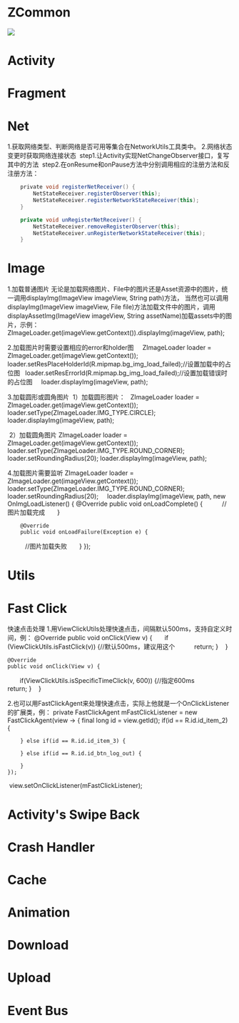 # ZCommon

[![](https://jitpack.io/v/yuyuyu123/ZCommon.svg)](https://jitpack.io/#yuyuyu123/ZCommon)

# Activity

# Fragment

# Net
1.获取网络类型、判断网络是否可用等集合在NetworkUtils工具类中。
2.网络状态变更时获取网络连接状态
  step1.让Activity实现NetChangeObserver接口，复写其中的方法
  step2.在onResume和onPause方法中分别调用相应的注册方法和反注册方法：
  
```java
    private void registerNetReceiver() {
        NetStateReceiver.registerObserver(this);
        NetStateReceiver.registerNetworkStateReceiver(this);
    }

    private void unRegisterNetReceiver() {
        NetStateReceiver.removeRegisterObserver(this);
        NetStateReceiver.unRegisterNetworkStateReceiver(this);
    }
```

# Image
1.加载普通图片
无论是加载网络图片、File中的图片还是Asset资源中的图片，统一调用displayImg(ImageView imageView, String path)方法，
当然也可以调用displayImg(ImageView imageView, File file)方法加载文件中的图片，调用displayAssetImg(ImageView imageView, String assetName)加载assets中的图片，示例：ZImageLoader.get(imageView.getContext()).displayImg(imageView, path);

2.加载图片时需要设置相应的error和holder图
     ZImageLoader loader =  ZImageLoader.get(imageView.getContext());
     loader.setResPlaceHolderId(R.mipmap.bg_img_load_failed);//设置加载中的占位图
     loader.setResErrorId(R.mipmap.bg_img_load_failed);//设置加载错误时的占位图
     loader.displayImg(imageView, path);
     
3.加载圆形或圆角图片
  1）加载圆形图片：
     ZImageLoader loader =  ZImageLoader.get(imageView.getContext());
     loader.setType(ZImageLoader.IMG_TYPE.CIRCLE);
     loader.displayImg(imageView, path);
     
  2）加载圆角图片
     ZImageLoader loader =  ZImageLoader.get(imageView.getContext());
     loader.setType(ZImageLoader.IMG_TYPE.ROUND_CORNER);
     loader.setRoundingRadius(20);
     loader.displayImg(imageView, path);
     
4.加载图片需要监听
     ZImageLoader loader =  ZImageLoader.get(imageView.getContext());
     loader.setType(ZImageLoader.IMG_TYPE.ROUND_CORNER);
     loader.setRoundingRadius(20);
     loader.displayImg(imageView, path, new OnImgLoadListener() {
        @Override
        public void onLoadComplete() {
           //图片加载完成
        }

        @Override
        public void onLoadFailure(Exception e) {
           //图片加载失败
       }
     });
# Utils

# Fast Click
快速点击处理
1.用ViewClickUtils处理快速点击，间隔默认500ms，支持自定义时间，例：
   @Override
    public void onClick(View v) {
        if (ViewClickUtils.isFastClick(v)) {//默认500ms，建议用这个
            return;
        }
    }

    @Override
    public void onClick(View v) {
        if(ViewClickUtils.isSpecificTimeClick(v, 600)) {//指定600ms
           return;
        }
    }
    
2.也可以用FastClickAgent来处理快速点击，实际上他就是一个OnClickListener的扩展类，例：
  private FastClickAgent mFastClickListener = new FastClickAgent(view -> {
        final long id = view.getId();
        if(id == R.id.id_item_2) {
        
        } else if(id == R.id.id_item_3) {

        } else if(id == R.id.id_btn_log_out) {
           
        }
    });
  view.setOnClickListener(mFastClickListener);
  
# Activity's Swipe Back

# Crash Handler

# Cache

# Animation

# Download


# Upload

# Event Bus

